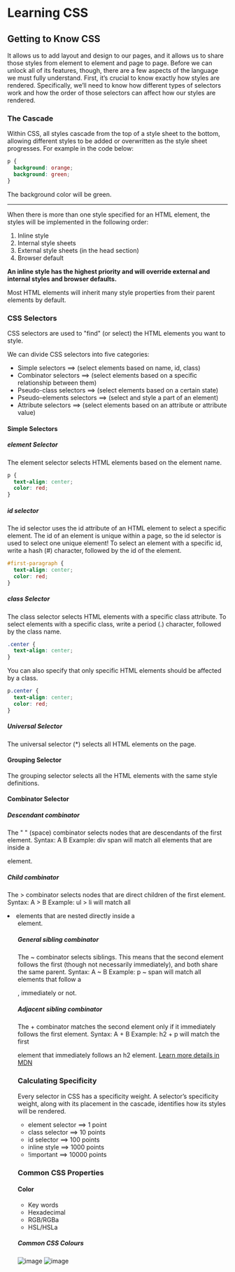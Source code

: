 # Learning CSS
## Getting to Know CSS
It allows us to add layout and design to our pages, and it allows us to share those styles from element to element and page to page. Before we can unlock all of its features, though, there are a few aspects of the language we must fully understand. First, it’s crucial to know exactly how styles are rendered. Specifically, we’ll need to know how different types of selectors work and how the order of those selectors can affect how our styles are rendered.
### The Cascade
Within CSS, all styles cascade from the top of a style sheet to the bottom, allowing different styles to be added or overwritten as the style sheet progresses.
For example in the code below:
```css
p {
  background: orange;
  background: green;
}
```
The background color will be green.

---

When there is more than one style specified for an HTML element, the styles will be implemented in the following order:
1. Inline style
1. Internal  style sheets
1. External style sheets (in the head section)
1. Browser default

**An inline style has the highest priority and will override external and internal styles and browser defaults.**

Most HTML elements will inherit many style properties from their parent elements by default.

### CSS Selectors
CSS selectors are used to "find" (or select) the HTML elements you want to style.

We can divide CSS selectors into five categories:

- Simple selectors ==> (select elements based on name, id, class)
- Combinator selectors ==> (select elements based on a specific relationship between them)
- Pseudo-class selectors ==> (select elements based on a certain state)
- Pseudo-elements selectors ==> (select and style a part of an element)
- Attribute selectors ==> (select elements based on an attribute or attribute value)

#### Simple Selectors
##### element Selector
The element selector selects HTML elements based on the element name.
```css
p {
  text-align: center;
  color: red;
}

```
##### id selector
The id selector uses the id attribute of an HTML element to select a specific element.
The id of an element is unique within a page, so the id selector is used to select one unique element!
To select an element with a specific id, write a hash (#) character, followed by the id of the element.
```css
#first-paragraph {
  text-align: center;
  color: red;
}

```
##### class Selector
The class selector selects HTML elements with a specific class attribute.
To select elements with a specific class, write a period (.) character, followed by the class name.
```css
.center {
  text-align: center;
}
```
You can also specify that only specific HTML elements should be affected by a class.
```css
p.center {
  text-align: center;
  color: red;
}
```
##### Universal Selector
The universal selector (*) selects all HTML elements on the page.
#### Grouping Selector
The grouping selector selects all the HTML elements with the same style definitions.
#### Combinator Selector
##### Descendant combinator
The " " (space) combinator selects nodes that are descendants of the first element.
Syntax: A B
Example: div span will match all <span> elements that are inside a <div> element.
##### Child combinator
The > combinator selects nodes that are direct children of the first element.
Syntax: A > B
Example: ul > li will match all <li> elements that are nested directly inside a <ul> element.
##### General sibling combinator
The ~ combinator selects siblings. This means that the second element follows the first (though not necessarily immediately), and both share the same parent.
Syntax: A ~ B
Example: p ~ span will match all <span> elements that follow a <p>, immediately or not.

##### Adjacent sibling combinator
The + combinator matches the second element only if it immediately follows the first element.
Syntax: A + B
Example: h2 + p will match the first <p> element that immediately follows an h2 element.
[Learn more details in MDN](https://developer.mozilla.org/en-US/docs/Web/CSS/CSS_Selectors)
### Calculating Specificity
Every selector in CSS has a specificity weight. A selector’s specificity weight, along with its placement in the cascade, identifies how its styles will be rendered.

- element selector ==> 1 point
- class selector ==> 10 points
- id selector ==> 100 points
- inline style ==> 1000 points
- !important ==> 10000 points
### Common CSS Properties
#### Color
  - Key words
  - Hexadecimal
  - RGB/RGBa
  - HSL/HSLa
 ##### Common CSS Colours
  ![image](https://github.com/esswambui/notes/assets/76427693/8a3e5f93-646d-4830-b09d-a2987681f753)
![image](https://github.com/esswambui/notes/assets/76427693/3e6f38e4-0e00-4500-ac4c-41154f9bb667)

